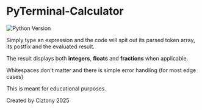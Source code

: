 # PyTerminal-Calculator

![Python Version](https://img.shields.io/badge/python-3.12.2-blue)

Simply type an expression and the code will spit out its parsed token array, its postfix and the evaluated result.

The result displays both **integers**, **floats** and **fractions** when applicable.

Whitespaces don't matter and there is simple error handling (for most edge cases)

This is meant for educational purposes.

Created by Ciztony 2025
